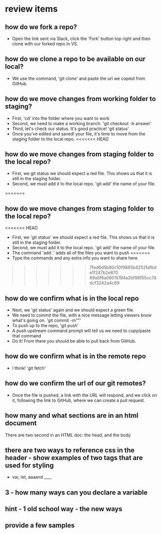 # review items

## how do we fork a repo? 

- Open the link sent via Slack, click the 'Fork' button top right and then clone with our forked repo in VS.

## how do we clone a repo to be available on our local?

- We use the command, 'git clone' and paste the url we copied from GitHub.

## how do we move changes from working folder to staging?

- First, 'cd' into the folder where you want to work
- Second, we need to make a working branch. 'git checkout -b answer'
- Third, let's check our status. It's good practice! 'git status'
- Once you've edited and saved! your file, it's time to move from the staging folder to the local repo.
<<<<<<< HEAD

## how do we move changes from staging folder to the local repo?

- First, we git status we should expect a red file. This shows us that it is still in the staging folder.
- Second, we must add it to the local repo. 'git add' the name of your file.

=======

## how do we move changes from staging folder to the local repo?

<<<<<<< HEAD
- First, we 'git status' we should expect a red file. This shows us that it is still in the staging folder.
- Second, we must add it to the local repo. 'git add' the name of your file.
- The command 'add .' adds all of the files you want to push
=======
- Type the commands and any extra info you want to share here
>>>>>>> 7fed6d5b80c10f9865b4252fafbde1f247b2e870
>>>>>>> 69a5f6a06015194a2bf96f55cc7ddcf3242a4c69

## how do we confirm what is in the local repo

- Next, we 'git status' again and we should expect a green file.
- We need to commit the file, with a nice message letting viewers know what's going on. 'git commit -m""'
- To push up to the repo, 'git push'
- A push upstream command prompt will tell us we need to copy/paste that command
- Do it! From there you should be able to pull back from GitHub.

## how do we confirm what is in the remote repo

- I think! 'git fetch'

## how do we confirm the url of our git remotes?

- Once the file is pushed, a link with the URL will respond, and we click on it, following the link to GitHub, where we can create a pull request.

## how many and what sections are in an html document

There are two second in an HTML doc: the head, and the body

## there are two ways to reference css in the header - show examples of two tags that are used for styling

- var, let, aaaand ____

## 3 - how many ways can you declare a variable
## hint - 1 old school way - the new ways
## provide a few samples